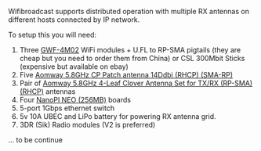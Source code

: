 Wifibroadcast supports distributed operation with multiple RX antennas on different hosts connected by IP network.

To setup this you will need:
1. Three [GWF-4M02](http://en.ogemray.com/product/product.php?t=4M02) WiFi modules + U.FL to RP-SMA pigtails (they are cheap but you need to order them from China) or CSL 300Mbit Sticks (expensive but available on ebay)
2. Five [Aomway 5.8GHz CP Patch antenna 14Ddbi (RHCP) (SMA-RP)](https://hobbyking.com/en_us/aomway-5-8ghz-cp-patch-antenna-14ddbi-rhcp-sma-rp.html)
3. Pair of [Aomway 5.8GHz 4-Leaf Clover Antenna Set for TX/RX (RP-SMA) (RHCP)](https://hobbyking.com/en_us/aomway-5-8ghz-4-leaf-clover-antenna-set-for-tx-rx-rp-sma-rhcp.html) antennas
4. Four [NanoPI NEO (256MB)](http://www.friendlyarm.com/index.php?route=product/product&product_id=132) boards
5. 5-port 1Gbps ethernet switch
6. 5v 10A UBEC and LiPo battery for powering RX antenna grid.
7. 3DR (Sik) Radio modules (V2 is preferred)

... to be continue